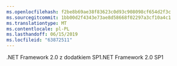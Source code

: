 ```yaml
---
ms.openlocfilehash: f2be8b69ae38f83623c0d93c908098cf654d2f3c
ms.sourcegitcommit: 1bb00d2f4343e73ae8d58668f02297a3cf10a4c1
ms.translationtype: MT
ms.contentlocale: pl-PL
ms.lasthandoff: 06/15/2019
ms.locfileid: "63872511"
---
```

<span data-ttu-id="696d5-101">.NET Framework 2.0 z dodatkiem SP1</span><span class="sxs-lookup"><span data-stu-id="696d5-101">.NET Framework 2.0 SP1</span></span>